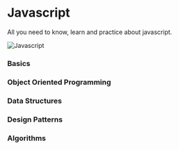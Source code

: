 # Javascript

All you need to know, learn and practice about javascript.

![Javascript](https://www.freecodecamp.org/news/content/images/2020/04/jsposter.jpg)

### Basics

### Object Oriented Programming

### Data Structures

### Design Patterns

### Algorithms

